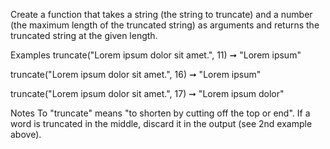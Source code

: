 Create a function that takes a string (the string to truncate) and a number (the maximum length of the truncated string) as arguments and returns the truncated string at the given length.

Examples
truncate("Lorem ipsum dolor sit amet.", 11) ➞ "Lorem ipsum"

truncate("Lorem ipsum dolor sit amet.", 16) ➞ "Lorem ipsum"

truncate("Lorem ipsum dolor sit amet.", 17) ➞ "Lorem ipsum dolor"

Notes
To "truncate" means "to shorten by cutting off the top or end".
If a word is truncated in the middle, discard it in the output (see 2nd example above).